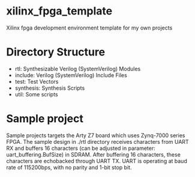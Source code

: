 # xilinx_fpga_template
Xilinx fpga development environment template for my own projects

# Directory Structure
- rtl: Synthesizable Verilog (SystemVerilog) Modules
- include: Verilog (SystemVerilog) Include Files
- test: Test Vectors
- synthesis: Synthesis Scripts
- util: Some scripts

# Sample project
Sample projects targets the Arty Z7 board which uses Zynq-7000 series FPGA.
The sample design in ./rtl directory receives characters from UART RX and 
buffers 16 characters (can be adjusted in parameter: uart_buffering.BufSize) in SDRAM. 
After buffering 16 characters, these characters are echobacked through UART TX.
UART is operating at baud rate of 115200bps, with no parity and 1-bit stop bit.
